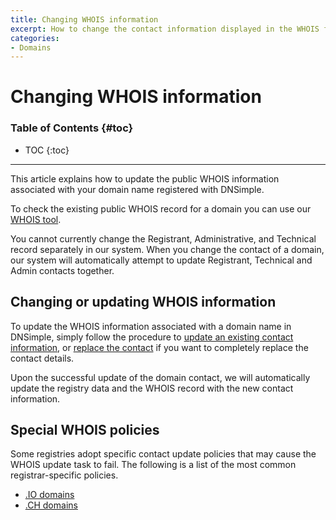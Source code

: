 ```yaml
---
title: Changing WHOIS information
excerpt: How to change the contact information displayed in the WHOIS for a domain.
categories:
- Domains
---
```


# Changing WHOIS information

### Table of Contents {#toc}

* TOC
{:toc}

---

This article explains how to update the public WHOIS information associated with your domain name registered with DNSimple.

To check the existing public WHOIS record for a domain you can use our [WHOIS tool](https://dnsimple.com/whois).

<info>
You cannot currently change the Registrant, Administrative, and Technical record separately in our system. When you change the contact of a domain, our system will automatically attempt to update Registrant, Technical and Admin contacts together.
</info>


## Changing or updating WHOIS information

To update the WHOIS information associated with a domain name in DNSimple, simply follow the procedure to [update an existing contact information](/articles/changing-domain-contact/#changing-an-existing-contact-information), or [replace the contact](/articles/changing-domain-contact/#replacing-a-domain-contact) if you want to completely replace the contact details.

Upon the successful update of the domain contact, we will automatically update the registry data and the WHOIS record with the new contact information.


## Special WHOIS policies

<warning>
Some registries adopt specific contact update policies that may cause the WHOIS update task to fail. The following is a list of the most common registrar-specific policies.
</warning>

- [.IO domains](/articles/domains-io/)
- [.CH domains](/articles/domains-ch/)
